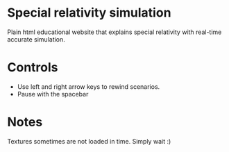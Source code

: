# Special relativity simulation
Plain html educational website that explains special relativity with real-time accurate simulation.

# Controls
- Use left and right arrow keys to rewind scenarios. 
- Pause with the spacebar

# Notes
Textures sometimes are not loaded in time. Simply wait :)
